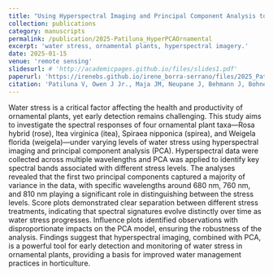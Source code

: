 ```yaml
---
title: "Using Hyperspectral Imaging and Principal Component Analysis to Detect and Monitor Water Stress in Ornamental Plants"
collection: publications
category: manuscripts
permalink: /publication/2025-Patiluna_HyperPCAOrnamental
excerpt: 'water stress, ornamental plants, hyperspectral imagery.'
date: 2025-01-15
venue: 'remote sensing'
slidesurl: # 'http://academicpages.github.io/files/slides1.pdf'
paperurl: 'https://irenebs.github.io/irene_borra-serrano/files/2025_Patiluna_HyperspectralPCAOrnamentals_remotesensing.pdf' # 'http://academicpages.github.io/files/2025_Patiluna_HyperspectralPCAOrnamentals_remotesensing.pdf'
citation: 'Patiluna V, Owen J Jr., Maja JM, Neupane J, Behmann J, Bohnenkamp D, Borra-Serrano I, Peña JM, Robbins J, de Castro A. Using Hyperspectral Imaging and Principal Component Analysis to Detect and Monitor Water Stress in Ornamental Plants. Remote Sensing. 2025; 17(2):285. https://doi.org/10.3390/rs17020285' # 'Your Name, You. (2009). &quot;Paper Title Number 1.&quot; <i>Journal 1</i>. 1(1).'
---
```


Water stress is a critical factor affecting the health and productivity of ornamental plants, yet early detection remains challenging. This study aims to investigate the spectral responses of four ornamental plant taxa—Rosa hybrid (rose), Itea virginica (itea), Spiraea nipponica (spirea), and Weigela florida (weigela)—under varying levels of water stress using hyperspectral imaging and principal component analysis (PCA). Hyperspectral data were collected across multiple wavelengths and PCA was applied to identify key spectral bands associated with different stress levels. The analyses revealed that the first two principal components captured a majority of variance in the data, with specific wavelengths around 680 nm, 760 nm, and 810 nm playing a significant role in distinguishing between the stress levels. Score plots demonstrated clear separation between different stress treatments, indicating that spectral signatures evolve distinctly over time as water stress progresses. Influence plots identified observations with disproportionate impacts on the PCA model, ensuring the robustness of the analysis. Findings suggest that hyperspectral imaging, combined with PCA, is a powerful tool for early detection and monitoring of water stress in ornamental plants, providing a basis for improved water management practices in horticulture.